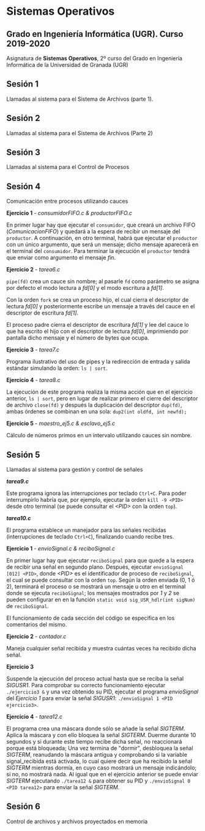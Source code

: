 # Sistemas Operativos
## Grado en Ingeniería Informática (UGR). Curso 2019-2020

Asignatura de **Sistemas Operativos**, 2º curso del Grado en Ingeniería Informática de la Universidad de Granada (UGR)

## Sesión 1

Llamadas al sistema para el Sistema de Archivos (parte 1).


## Sesión 2

Llamadas al sistema para el Sistema de Archivos (Parte 2)


## Sesión 3

Llamadas al sistema para el Control de Procesos


## Sesión 4

Comunicación entre procesos utilizando cauces

**Ejercicio 1** - _consumidorFIFO.c & productorFIFO.c_

En primer lugar hay que ejecutar el ``consumidor``, que creará un archivo FIFO (_ComunicacionFIFO_) y quedará a la espera de recibir un mensaje del ``productor``. A continuación, en otro terminal, habrá que ejecutar el ``productor`` con un único argumento, que será un mensaje; dicho mensaje aparecerá en el terminal del  ``consumidor``. Para terminar la ejecución el  ``productor`` tendrá que enviar como argumento el mensaje  _fin_.


**Ejercicio 2** - _tarea6.c_

``pipe(fd)`` crea un cauce sin nombre; al pasarle `fd` como parámetro se asigna por defecto el modo lectura a _fd[0]_ y el modo escritura a _fd[1]_.

Con la orden ``fork`` se crea un proceso hijo, el cual cierra el descriptor de lectura _fd[0]_ y posteriormente escribe un mensaje a través del cauce en el descriptor de escritura _fd[1]_.

El proceso padre cierra el descriptor de escritura _fd[1]_ y lee del cauce lo que ha escrito el hijo con el descriptor de lectura _fd[0]_, imprimiendo por pantalla dicho mensaje y el número de bytes que ocupa.


**Ejercicio 3** - _tarea7.c_

Programa ilustrativo del uso de pipes y la redirección de entrada y salida estándar simulando la orden: ``ls | sort``.


**Ejercicio 4** - _tarea8.c_

La ejecución de este programa realiza la misma acción que en el ejercicio anterior, ``ls | sort``, pero  en lugar de realizar primero el cierre del descriptor de archivo `close(fd)` y después la duplicación del descriptor `dup(fd)`, ambas órdenes se combinan en una sola: ``dup2(int oldfd, int newfd);``


**Ejercicio 5** - _maestro_ej5.c & esclavo_ej5.c_

Cálculo de números primos en un intervalo utilizando cauces sin nombre.


## Sesión 5

Llamadas al sistema para gestión y control de señales

**_tarea9.c_**

Este programa ignora las interrupciones por teclado `Ctrl+C`. Para poder interrumpirlo habría que, por ejemplo, ejecutar la orden ``kill -9 <PID>`` desde otro terminal (se puede consultar el *\<PID>* con la orden `top`).

**_tarea10.c_**

El programa establece un manejador para las señales recibidas (interrupciones de teclado `Ctrl+C`), finalizando cuando recibe tres.

**Ejercicio 1** - _envioSignal.c & reciboSignal.c_

En primer lugar hay que ejecutar ``reciboSignal`` para que quede a la espera de recibir una señal en segundo plano. Después, ejecutar ``envioSignal [012] <PID>``, donde _\<PID>_ es el identificador de proceso de ``reciboSignal``, el cual se puede consultar con la orden `top`. Según la orden enviada (0, 1 ó 2), terminará el proceso o se mostrará un mensaje u otro en el terminal donde se ejecuta ``reciboSignal``; los mensajes mostrados por _1_ y _2_ se pueden configurar en en la función `static void sig_USR_hdlr(int sigNum)` de ``reciboSignal``.

El funcionamiento de cada sección del código se especifica en los comentarios del mismo.


**Ejercicio 2** - _contador.c_

Maneja cualquier señal recibida y muestra cuántas veces ha recibido dicha señal.


**Ejercicio 3**

Suspende la ejecución del proceso actual hasta que se reciba la señal _SIGUSR1_. Para comprobar su correcto funcionamiento ejecutar `./ejercicio3 &` y una vez obtenido su PID, ejecutar el programa _envioSignal_ del _Ejercicio 1_ para enviar la señal _SIGUSR1_: `./envioSignal 1 <PID ejercicio3>`.


**Ejercicio 4** - _tarea12.c_

El programa crea una máscara donde sólo se añade la señal _SIGTERM_. Aplica la máscara y con ello bloquea la señal _SIGTERM_. Duerme durante 10 segundos y si durante este tiempo recibe dicha señal, no reaccionará porque está bloqueada; Una vez termina de "dormir", desbloquea la señal _SIGTERM_, reanudando la máscara antigua y comprobando si la variable signal_recibida está activada, lo cual quiere decir que ha recibido la señal _SIGTERM_ mientras dormía, en cuyo caso mostrará un mensaje indicándolo; si no, no mostrará nada.
Al igual que en el ejercicio anterior se puede enviar _SIGTERM_ ejecutando `./tarea12 &` para obtener su PID y `./envioSignal 0 <PID tarea12>` para enviar la señal _SIGTERM_.


## Sesión 6

Control de archivos y archivos proyectados en memoria
